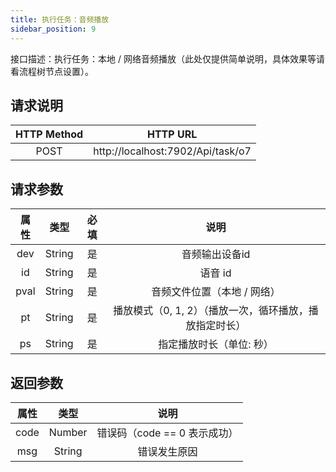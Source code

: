 ```yaml
---
title: 执行任务：音频播放
sidebar_position: 9
---
```


接口描述：执行任务：本地 / 网络音频播放（此处仅提供简单说明，具体效果等请看流程树节点设置）。


## 请求说明
|HTTP Method|HTTP URL|
|:-:|:-:|
|POST|http://localhost:7902/Api/task/o7|


## 请求参数

|属性|类型|必填|说明|
|:-:|:-:|:-:|:-:|
|dev|String|是|音频输出设备id|
|id|String|是|语音 id|
|pval|String|是|音频文件位置（本地 / 网络）|
|pt|String|是|播放模式（0, 1, 2）（播放一次，循环播放，播放指定时长）|
|ps|String|是|指定播放时长（单位: 秒）|

## 返回参数

|属性|类型|说明|
|:-:|:-:|:-:|
|code|Number|错误码（code == 0 表示成功）|
|msg|String|错误发生原因|


